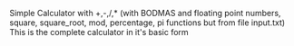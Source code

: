 Simple Calculator with +,-,/,* (with BODMAS and floating point numbers, square, square_root, mod, percentage, pi functions but from file input.txt)
This is the complete calculator in it's basic form
